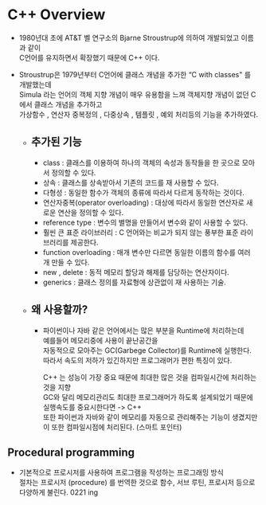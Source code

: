 # C++ Overview

- 1980년대 초에 AT&T 벨 연구소의 Bjarne Stroustrup에 의하여 개발되었고 이름과 같이  
  C언어를 유지하면서 확장했기 때문에 C++ 이다.

- Stroustrup은 1979년부터 C언어에 클래스 개념을 추가한 “C with classes" 를 개발했는데  
  Simula 라는 언어의 객체 지향 개념이 매우 유용함을 느껴 객체지향 개념이 없던 C에서 클래스 개념을 추가하고  
  가상함수 , 연산자 중복정의 , 다중상속 , 템플릿 , 예외 처리등의 기능을 추가하였다.

  - ## 추가된 기능

    - class : 클래스를 이용하여 하나의 객체의 속성과 동작들을 한 곳으로 모아서 정의할 수 있다.
    - 상속 : 클래스를 상속받아서 기존의 코드를 재 사용할 수 있다.
    - 다형성 : 동일한 함수가 객체의 종류에 따라서 다르게 동작하는 것이다.
    - 연산자중복(operator overloading) : 대상에 따라서 동일한 연산자로 새로운 연산을 정의할 수 있다.
    - reference type : 변수의 별명을 만들어서 변수와 같이 사용할 수 있다.
    - 훨씬 큰 표준 라이브러리 : C 언어와는 비교가 되지 않는 풍부한 표준 라이브러리를 제공한다.
    - function overloading : 매개 변수만 다르면 동일한 이름의 함수를 여러 개 만들 수 있다.
    - new , delete : 동적 메모리 할당과 해제를 담당하는 연산자이다.
    - generics : 클래스 정의를 자료형에 상관없이 재 사용하는 기술.

  - ## 왜 사용할까?

    - 파이썬이나 자바 같은 언어에서는 많은 부분을 Runtime에 처리하는데  
      예를들어 메모리중에 사용이 끝난공간을  
      자동적으로 모아주는 GC(Garbege Collector)를 Runtime에 실행한다.  
      따라서 속도의 저하가 있긴하지만 프로그래머가 편한 특징이 있다.

      C++ 는 성능이 가장 중요 때문에 최대한 많은 것을 컴파일시간에 처리하는 것을 지향  
      GC와 달리 메모리관리도 최대한 프로그래머가 하도록 설계되었기 때문에 실행속도를 중요시한다면 -> C++  
      또한 파이썬과 자바와 같이 메모리를 자동으로 관리해주는 기능이 생겼지만  
      이 또한 컴파일시점에 처리된다. (스마트 포인터)

## Procedural programming

- 기본적으로 프로시저를 사용하여 프로그램을 작성하는 프로그래밍 방식  
  절차는 프로시저 (procedure) 를 번역한 것으로 함수, 서브 루틴, 프로시저 등으로 다양하게 불린다.
  0221 ing
